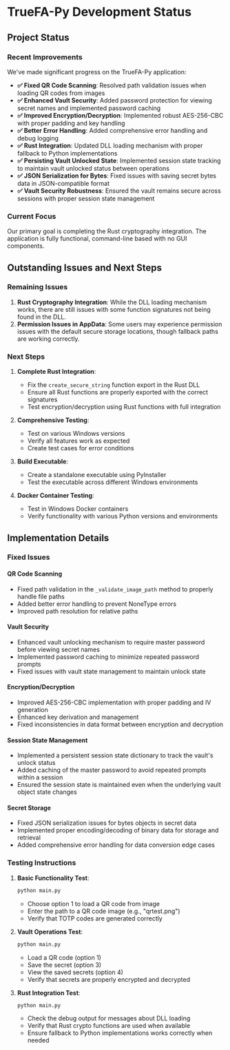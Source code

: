 # TrueFA-Py Development Status

## Project Status

### Recent Improvements
We've made significant progress on the TrueFA-Py application:

- **✅ Fixed QR Code Scanning**: Resolved path validation issues when loading QR codes from images
- **✅ Enhanced Vault Security**: Added password protection for viewing secret names and implemented password caching
- **✅ Improved Encryption/Decryption**: Implemented robust AES-256-CBC with proper padding and key handling
- **✅ Better Error Handling**: Added comprehensive error handling and debug logging
- **✅ Rust Integration**: Updated DLL loading mechanism with proper fallback to Python implementations
- **✅ Persisting Vault Unlocked State**: Implemented session state tracking to maintain vault unlocked status between operations
- **✅ JSON Serialization for Bytes**: Fixed issues with saving secret bytes data in JSON-compatible format
- **✅ Vault Security Robustness**: Ensured the vault remains secure across sessions with proper session state management

### Current Focus
Our primary goal is completing the Rust cryptography integration. The application is fully functional, command-line based with no GUI components.

## Outstanding Issues and Next Steps

### Remaining Issues
1. **Rust Cryptography Integration**: While the DLL loading mechanism works, there are still issues with some function signatures not being found in the DLL.
2. **Permission Issues in AppData**: Some users may experience permission issues with the default secure storage locations, though fallback paths are working correctly.

### Next Steps

1. **Complete Rust Integration**:
   - Fix the `create_secure_string` function export in the Rust DLL
   - Ensure all Rust functions are properly exported with the correct signatures
   - Test encryption/decryption using Rust functions with full integration

2. **Comprehensive Testing**:
   - Test on various Windows versions
   - Verify all features work as expected
   - Create test cases for error conditions

3. **Build Executable**:
   - Create a standalone executable using PyInstaller
   - Test the executable across different Windows environments

4. **Docker Container Testing**:
   - Test in Windows Docker containers
   - Verify functionality with various Python versions and environments

## Implementation Details

### Fixed Issues

#### QR Code Scanning
- Fixed path validation in the `_validate_image_path` method to properly handle file paths
- Added better error handling to prevent NoneType errors
- Improved path resolution for relative paths

#### Vault Security
- Enhanced vault unlocking mechanism to require master password before viewing secret names
- Implemented password caching to minimize repeated password prompts
- Fixed issues with vault state management to maintain unlock state

#### Encryption/Decryption
- Improved AES-256-CBC implementation with proper padding and IV generation
- Enhanced key derivation and management
- Fixed inconsistencies in data format between encryption and decryption

#### Session State Management
- Implemented a persistent session state dictionary to track the vault's unlock status
- Added caching of the master password to avoid repeated prompts within a session
- Ensured the session state is maintained even when the underlying vault object state changes

#### Secret Storage
- Fixed JSON serialization issues for bytes objects in secret data
- Implemented proper encoding/decoding of binary data for storage and retrieval
- Added comprehensive error handling for data conversion edge cases

### Testing Instructions

1. **Basic Functionality Test**:
   ```bash
   python main.py
   ```
   - Choose option 1 to load a QR code from image
   - Enter the path to a QR code image (e.g., "qrtest.png")
   - Verify that TOTP codes are generated correctly

2. **Vault Operations Test**:
   ```bash
   python main.py
   ```
   - Load a QR code (option 1)
   - Save the secret (option 3)
   - View the saved secrets (option 4)
   - Verify that secrets are properly encrypted and decrypted

3. **Rust Integration Test**:
   ```bash
   python main.py
   ```
   - Check the debug output for messages about DLL loading
   - Verify that Rust crypto functions are used when available
   - Ensure fallback to Python implementations works correctly when needed 